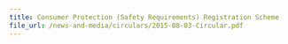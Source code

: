 ```yaml
---
title: Consumer Protection (Safety Requirements) Registration Scheme
file_url: /news-and-media/circulars/2015-08-03-Circular.pdf
---
```

